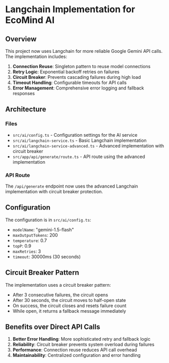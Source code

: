 # Langchain Implementation for EcoMind AI

## Overview
This project now uses Langchain for more reliable Google Gemini API calls. The implementation includes:

1. **Connection Reuse**: Singleton pattern to reuse model connections
2. **Retry Logic**: Exponential backoff retries on failures
3. **Circuit Breaker**: Prevents cascading failures during high load
4. **Timeout Handling**: Configurable timeouts for API calls
5. **Error Management**: Comprehensive error logging and fallback responses

## Architecture

### Files
- `src/ai/config.ts` - Configuration settings for the AI service
- `src/ai/langchain-service.ts` - Basic Langchain implementation
- `src/ai/langchain-service-advanced.ts` - Advanced implementation with circuit breaker
- `src/app/api/generate/route.ts` - API route using the advanced implementation

### API Route
The `/api/generate` endpoint now uses the advanced Langchain implementation with circuit breaker protection.

## Configuration
The configuration is in `src/ai/config.ts`:
- `modelName`: "gemini-1.5-flash"
- `maxOutputTokens`: 200
- `temperature`: 0.7
- `topP`: 0.9
- `maxRetries`: 3
- `timeout`: 30000ms (30 seconds)

## Circuit Breaker Pattern
The implementation uses a circuit breaker pattern:
- After 3 consecutive failures, the circuit opens
- After 30 seconds, the circuit moves to half-open state
- On success, the circuit closes and resets failure count
- While open, it returns a fallback message immediately

## Benefits over Direct API Calls
1. **Better Error Handling**: More sophisticated retry and fallback logic
2. **Reliability**: Circuit breaker prevents system overload during failures
3. **Performance**: Connection reuse reduces API call overhead
4. **Maintainability**: Centralized configuration and error handling